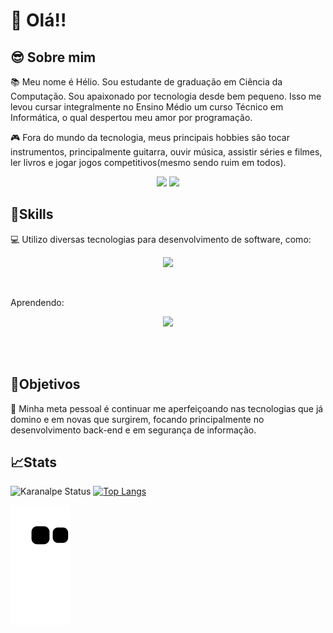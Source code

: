 #  👋 Olá!!

## 😎 Sobre mim

📚 Meu nome é Hélio. Sou estudante de graduação em Ciência da Computação. Sou apaixonado por tecnologia desde bem pequeno. Isso me levou cursar integralmente no Ensino Médio um curso Técnico em Informática, o qual despertou meu amor por programação.

🎮 Fora do mundo da tecnologia, meus principais hobbies são tocar instrumentos, principalmente guitarra, ouvir música, assistir séries e filmes, ler livros e jogar jogos competitivos(mesmo sendo ruim em todos).

<div align="center"> 
  <a href = "mailto:helio.medeiros_silva@outlook.com"><img src="https://img.shields.io/badge/-outlook-%23333?style=for-the-badge&logo=microsoft&logoColor=white" target="_blank"></a>
  <a href="https://www.linkedin.com/in/h%C3%A9lio-henrique-medeiros-silva-b189a91b0/" target="_blank"><img src="https://img.shields.io/badge/-LinkedIn-%230077B5?style=for-the-badge&logo=linkedin&logoColor=white" target="_blank"></a> </div>
  
## 🤹Skills
💻 Utilizo diversas tecnologias para desenvolvimento de software, como: 
</p>

<p align="center">
    <img src="https://skillicons.dev/icons?i=git,github,python,javascript,css,html,cpp,c,linux,vscode" /><br>
</p>
<br>
<p>Aprendendo:</p>
  
<p align="center">
    <img src="https://skillicons.dev/icons?i=googlecloud,azure,react,nodejs" /><br>
</p>
<br><br>

## 🎯Objetivos

<p align="left">🚀 Minha meta pessoal é continuar me aperfeiçoando nas tecnologias que já domino e em novas que surgirem, focando principalmente no desenvolvimento back-end e em segurança de informação.</p>

## 📈Stats

![Karanalpe Status](https://github-readme-stats.vercel.app/api?username=heliohsilva&show_icons=true&theme=tokyonight) 
[![Top Langs](https://github-readme-stats.vercel.app/api/top-langs/?username=heliohsilva&show_icons=true&theme=tokyonight)](https://github.com/heliohsilva/github-readme-stats)


![snake gif](https://github.com/heliohsilva/heliohsilva/blob/output/github-contribution-grid-snake.svg)


